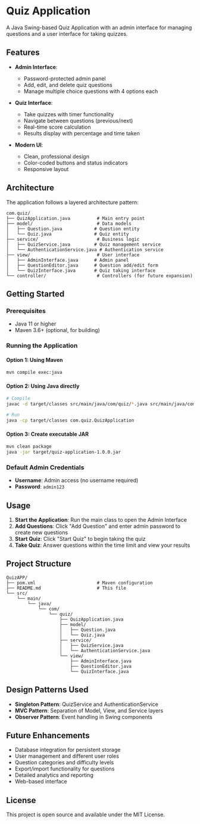 # Quiz Application

A Java Swing-based Quiz Application with an admin interface for managing questions and a user interface for taking quizzes.

## Features

- **Admin Interface**: 
  - Password-protected admin panel
  - Add, edit, and delete quiz questions
  - Manage multiple choice questions with 4 options each
  
- **Quiz Interface**:
  - Take quizzes with timer functionality
  - Navigate between questions (previous/next)
  - Real-time score calculation
  - Results display with percentage and time taken

- **Modern UI**:
  - Clean, professional design
  - Color-coded buttons and status indicators
  - Responsive layout

## Architecture

The application follows a layered architecture pattern:

```
com.quiz/
├── QuizApplication.java          # Main entry point
├── model/                        # Data models
│   ├── Question.java            # Question entity
│   └── Quiz.java                # Quiz entity
├── service/                      # Business logic
│   ├── QuizService.java         # Quiz management service
│   └── AuthenticationService.java # Authentication service
├── view/                         # User interface
│   ├── AdminInterface.java      # Admin panel
│   ├── QuestionEditor.java      # Question add/edit form
│   └── QuizInterface.java       # Quiz taking interface
└── controller/                   # Controllers (for future expansion)
```

## Getting Started

### Prerequisites

- Java 11 or higher
- Maven 3.6+ (optional, for building)

### Running the Application

#### Option 1: Using Maven
```bash
mvn compile exec:java
```

#### Option 2: Using Java directly
```bash
# Compile
javac -d target/classes src/main/java/com/quiz/*.java src/main/java/com/quiz/*/*.java

# Run
java -cp target/classes com.quiz.QuizApplication
```

#### Option 3: Create executable JAR
```bash
mvn clean package
java -jar target/quiz-application-1.0.0.jar
```

### Default Admin Credentials

- **Username**: Admin access (no username required)
- **Password**: `admin123`

## Usage

1. **Start the Application**: Run the main class to open the Admin Interface
2. **Add Questions**: Click "Add Question" and enter admin password to create new questions
3. **Start Quiz**: Click "Start Quiz" to begin taking the quiz
4. **Take Quiz**: Answer questions within the time limit and view your results

## Project Structure

```
QuizAPP/
├── pom.xml                       # Maven configuration
├── README.md                     # This file
└── src/
    └── main/
        └── java/
            └── com/
                └── quiz/
                    ├── QuizApplication.java
                    ├── model/
                    │   ├── Question.java
                    │   └── Quiz.java
                    ├── service/
                    │   ├── QuizService.java
                    │   └── AuthenticationService.java
                    └── view/
                        ├── AdminInterface.java
                        ├── QuestionEditor.java
                        └── QuizInterface.java
```

## Design Patterns Used

- **Singleton Pattern**: QuizService and AuthenticationService
- **MVC Pattern**: Separation of Model, View, and Service layers
- **Observer Pattern**: Event handling in Swing components

## Future Enhancements

- Database integration for persistent storage
- User management and different user roles
- Question categories and difficulty levels
- Export/import functionality for questions
- Detailed analytics and reporting
- Web-based interface



## License

This project is open source and available under the MIT License.
